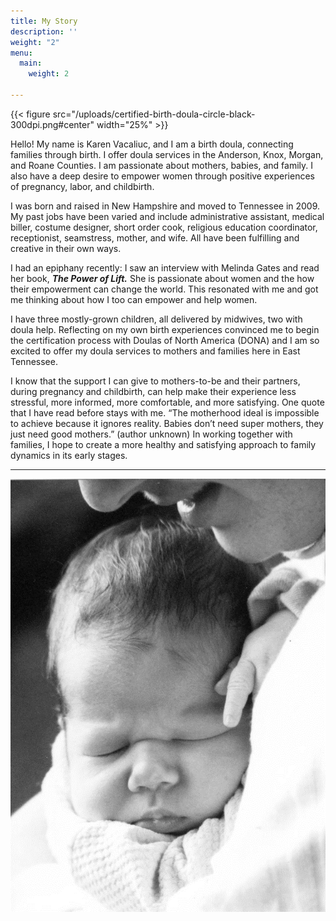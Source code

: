 ```yaml
---
title: My Story
description: ''
weight: "2"
menu:
  main:
    weight: 2

---
```

{{< figure src="/uploads/certified-birth-doula-circle-black-300dpi.png#center" width="25%" >}}

Hello! My name is Karen Vacaliuc, and I am a birth doula, connecting families through birth. I offer doula services in the Anderson, Knox, Morgan, and Roane Counties. I am passionate about mothers, babies, and family. I also have a deep desire to empower women through positive experiences of pregnancy, labor, and childbirth.

I was born and raised in New Hampshire and moved to Tennessee in 2009. My past jobs have been varied and include administrative assistant, medical biller, costume designer, short order cook, religious education coordinator, receptionist, seamstress, mother, and wife. All have been fulfilling and creative in their own ways.

I had an epiphany recently: I saw an interview with Melinda Gates and read her book, **_The Power of Lift._** She is passionate about women and the how their empowerment can change the world.  This resonated with me and got me thinking about how I too can empower and help women.

I have three mostly-grown children, all delivered by midwives, two with doula help. Reflecting on my own birth experiences convinced me to begin the certification process with Doulas of North America (DONA) and I am so excited to offer my doula services to mothers and families here in East Tennessee.

I know that the support I can give to mothers-to-be and their partners, during pregnancy and childbirth, can help make their experience less stressful, more informed, more comfortable, and more satisfying.  One quote that I have read before stays with me. “The motherhood ideal is impossible to achieve because it ignores reality.  Babies don’t need super mothers, they just need good mothers.” (author unknown) In working together with families, I hope to create a more healthy and satisfying approach to family dynamics in its early stages.

***

![](/uploads/baby-sleeping.png#center)